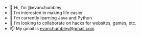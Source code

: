 - 👋 Hi, I’m @evanchumbley
- 👀 I’m interested in making life easier
- 🌱 I’m currently learning Java and Python
- 💞️ I’m looking to collaborate on hacks for websites, games, etc.
- 📫 My gmail is evanchumbley@gmail.com

<!---
evanchumbley/evanchumbley is a ✨ special ✨ repository because its `README.md` (this file) appears on your GitHub profile.
You can click the Preview link to take a look at your changes.
--->
